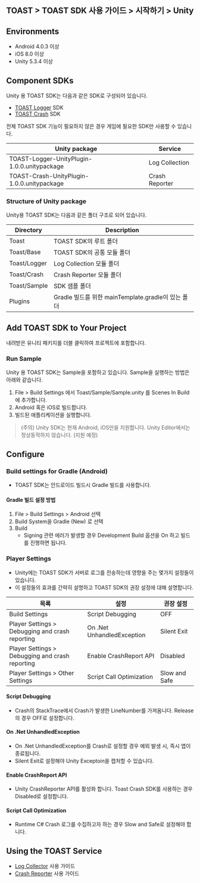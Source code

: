 ## TOAST > TOAST SDK 사용 가이드 > 시작하기 > Unity

## Environments

* Android 4.0.3 이상
* iOS 8.0 이상
* Unity 5.3.4 이상

## Component SDKs

Unity 용 TOAST SDK는 다음과 같은 SDK로 구성되어 있습니다.

* [TOAST Logger](./log-collector-unity) SDK
* [TOAST Crash](./crash-reporter-unity) SDK

전체 TOAST SDK 기능이 필요하지 않은 경우 게임에 필요한 SDK만 사용할 수 있습니다.

| Unity package | Service |
| --- | --- |
| TOAST-Logger-UnityPlugin-1.0.0.unitypackage | Log Collection |
| TOAST-Crash-UnityPlugin-1.0.0.unitypackage | Crash Reporter |

### Structure of Unity package

Unity용 TOAST SDK는 다음과 같은 폴더 구조로 되어 있습니다.

| Directory | Description |
|---|---|
| Toast | TOAST SDK의 루트 폴더 |
| Toast/Base | TOAST SDK의 공통 모듈 폴더 |
| Toast/Logger | Log Collection 모듈 폴더 |
| Toast/Crash | Crash Reporter 모듈 폴더 |
| Toast/Sample | SDK 샘플 폴더 |
| Plugins | Gradle 빌드를 위한 mainTemplate.gradle이 있는 폴더 |

## Add TOAST SDK to Your Project

내려받은 유니티 패키지를 더블 클릭하여 프로젝트에 포함합니다.

### Run Sample

Unity 용 TOAST SDK는 Sample을 포함하고 있습니다. Sample을 실행하는 방법은 아래와 같습니다.

1. File > Build Settings 에서 Toast/Sample/Sample.unity 를 Scenes In Build 에 추가합니다.
2. Android 혹은 iOS로 빌드합니다.
3. 빌드된 애플리케이션을 실행합니다.

> (주의) Unity SDK는 현재 Android, iOS만을 지원합니다.
> Unity Editor에서는 정상동작하지 않습니다. (지원 예정)

## Configure

### Build settings for Gradle (Android)

* TOAST SDK는 안드로이드 빌드시 Gradle 빌드를 사용합니다.

#### Gradle 빌드 설정 방법
1. File > Build Settings > Android 선택
2. Build System을 Gradle (New) 로 선택
3. Build
    - Signing 관련 에러가 발생할 경우 Development Build 옵션을 On 하고 빌드를 진행하면 됩니다.

### Player Settings

* Unity에는 TOAST SDK가 서버로 로그를 전송하는데 영향을 주는 몇가지 설정들이 있습니다.
* 이 설정들의 효과를 간략히 설명하고 TOAST SDK의 권장 설정에 대해 설명합니다.

| 목록 | 설정 | 권장 설정 |
| --- | --- | ----- |
| Build Settings | Script Debugging | OFF |
| Player Settings > Debugging and crash reporting | On .Net UnhandledException | Silent Exit |
| Player Settings > Debugging and crash reporting | Enable CrashReport API | Disabled |
| Player Settings > Other Settings | Script Call Optimization | Slow and Safe |

#### Script Debugging

* Crash의 StackTrace에서 Crash가 발생한 LineNumber를 가져옴니다. Release의 경우 OFF로 설정합니다.

#### On .Net UnhandledException

* On .Net UnhandledException를 Crash로 설정할 경우 예외 발생 시, 즉시 앱이 종료됩니다. 
* Silent Exit로 설정해야 Unity Exceptoin을 캡처할 수 있습니다.

#### Enable CrashReport API

* Unity CrashReporter API를 활성화 합니다. Toast Crash SDK를 사용하는 경우 Disabled로 설정합니다.

#### Script Call Optimization

* Runtime C# Crash 로그를 수집하고자 하는 경우 Slow and Safe로 설정해야 합니다.

## Using the TOAST Service

* [Log Collector](./log-collector-unity) 사용 가이드
* [Crash Reporter](./crash-reporter-unity) 사용 가이드

